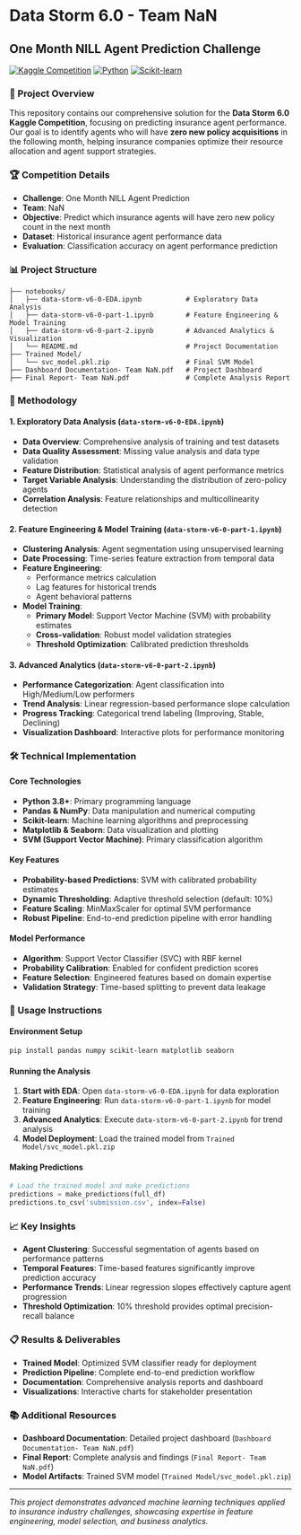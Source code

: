 # Data Storm 6.0 - Team NaN
## One Month NILL Agent Prediction Challenge

[![Kaggle Competition](https://img.shields.io/badge/Kaggle-Competition-20BEFF?style=for-the-badge&logo=kaggle&logoColor=white)](https://www.kaggle.com)
[![Python](https://img.shields.io/badge/Python-3.8+-3776AB?style=for-the-badge&logo=python&logoColor=white)](https://python.org)
[![Scikit-learn](https://img.shields.io/badge/Scikit--learn-Machine%20Learning-F7931E?style=for-the-badge&logo=scikit-learn&logoColor=white)](https://scikit-learn.org)

### 🎯 Project Overview
This repository contains our comprehensive solution for the **Data Storm 6.0 Kaggle Competition**, focusing on predicting insurance agent performance. Our goal is to identify agents who will have **zero new policy acquisitions** in the following month, helping insurance companies optimize their resource allocation and agent support strategies.

### 🏆 Competition Details
- **Challenge**: One Month NILL Agent Prediction
- **Team**: NaN
- **Objective**: Predict which insurance agents will have zero new policy count in the next month
- **Dataset**: Historical insurance agent performance data
- **Evaluation**: Classification accuracy on agent performance prediction

### 📊 Project Structure
```
├── notebooks/
│   ├── data-storm-v6-0-EDA.ipynb           # Exploratory Data Analysis
│   ├── data-storm-v6-0-part-1.ipynb        # Feature Engineering & Model Training
│   ├── data-storm-v6-0-part-2.ipynb        # Advanced Analytics & Visualization
│   └── README.md                           # Project Documentation
├── Trained Model/
│   └── svc_model.pkl.zip                   # Final SVM Model
├── Dashboard Documentation- Team NaN.pdf   # Project Dashboard
├── Final Report- Team NaN.pdf              # Complete Analysis Report
```

### 🔬 Methodology

#### 1. **Exploratory Data Analysis** (`data-storm-v6-0-EDA.ipynb`)
- **Data Overview**: Comprehensive analysis of training and test datasets
- **Data Quality Assessment**: Missing value analysis and data type validation
- **Feature Distribution**: Statistical analysis of agent performance metrics
- **Target Variable Analysis**: Understanding the distribution of zero-policy agents
- **Correlation Analysis**: Feature relationships and multicollinearity detection

#### 2. **Feature Engineering & Model Training** (`data-storm-v6-0-part-1.ipynb`)
- **Clustering Analysis**: Agent segmentation using unsupervised learning
- **Date Processing**: Time-series feature extraction from temporal data
- **Feature Engineering**: 
  - Performance metrics calculation
  - Lag features for historical trends
  - Agent behavioral patterns
- **Model Training**:
  - **Primary Model**: Support Vector Machine (SVM) with probability estimates
  - **Cross-validation**: Robust model validation strategies
  - **Threshold Optimization**: Calibrated prediction thresholds

#### 3. **Advanced Analytics** (`data-storm-v6-0-part-2.ipynb`)
- **Performance Categorization**: Agent classification into High/Medium/Low performers
- **Trend Analysis**: Linear regression-based performance slope calculation
- **Progress Tracking**: Categorical trend labeling (Improving, Stable, Declining)
- **Visualization Dashboard**: Interactive plots for performance monitoring

### 🛠️ Technical Implementation

#### **Core Technologies**
- **Python 3.8+**: Primary programming language
- **Pandas & NumPy**: Data manipulation and numerical computing
- **Scikit-learn**: Machine learning algorithms and preprocessing
- **Matplotlib & Seaborn**: Data visualization and plotting
- **SVM (Support Vector Machine)**: Primary classification algorithm

#### **Key Features**
- **Probability-based Predictions**: SVM with calibrated probability estimates
- **Dynamic Thresholding**: Adaptive threshold selection (default: 10%)
- **Feature Scaling**: MinMaxScaler for optimal SVM performance
- **Robust Pipeline**: End-to-end prediction pipeline with error handling

#### **Model Performance**
- **Algorithm**: Support Vector Classifier (SVC) with RBF kernel
- **Probability Calibration**: Enabled for confident prediction scores
- **Feature Selection**: Engineered features based on domain expertise
- **Validation Strategy**: Time-based splitting to prevent data leakage

### 🚀 Usage Instructions

#### **Environment Setup**
```bash
pip install pandas numpy scikit-learn matplotlib seaborn
```

#### **Running the Analysis**
1. **Start with EDA**: Open `data-storm-v6-0-EDA.ipynb` for data exploration
2. **Feature Engineering**: Run `data-storm-v6-0-part-1.ipynb` for model training
3. **Advanced Analytics**: Execute `data-storm-v6-0-part-2.ipynb` for trend analysis
4. **Model Deployment**: Load the trained model from `Trained Model/svc_model.pkl.zip`

#### **Making Predictions**
```python
# Load the trained model and make predictions
predictions = make_predictions(full_df)
predictions.to_csv('submission.csv', index=False)
```

### 📈 Key Insights
- **Agent Clustering**: Successful segmentation of agents based on performance patterns
- **Temporal Features**: Time-based features significantly improve prediction accuracy
- **Performance Trends**: Linear regression slopes effectively capture agent progression
- **Threshold Optimization**: 10% threshold provides optimal precision-recall balance

### 📋 Results & Deliverables
- **Trained Model**: Optimized SVM classifier ready for deployment
- **Prediction Pipeline**: Complete end-to-end prediction workflow
- **Documentation**: Comprehensive analysis reports and dashboard
- **Visualizations**: Interactive charts for stakeholder presentation

### 📚 Additional Resources
- **Dashboard Documentation**: Detailed project dashboard (`Dashboard Documentation- Team NaN.pdf`)
- **Final Report**: Complete analysis and findings (`Final Report- Team NaN.pdf`)
- **Model Artifacts**: Trained SVM model (`Trained Model/svc_model.pkl.zip`)

---
*This project demonstrates advanced machine learning techniques applied to insurance industry challenges, showcasing expertise in feature engineering, model selection, and business analytics.*
